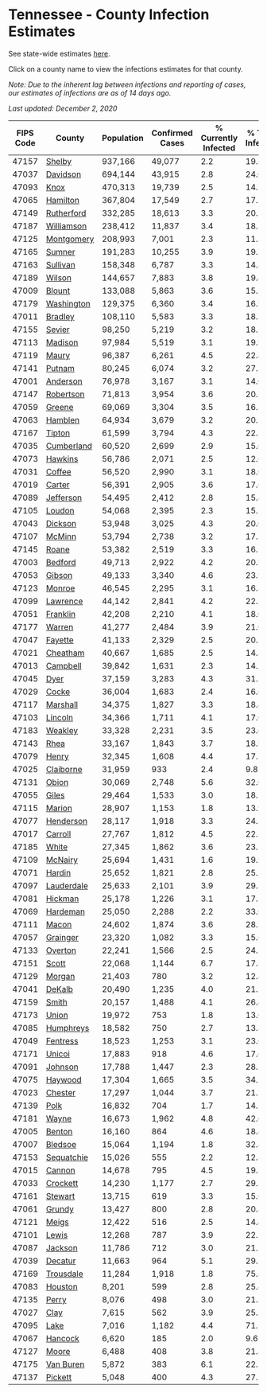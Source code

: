 # Tennessee - County Infection Estimates

See state-wide estimates [here](/infections/us-tn).

Click on a county name to view the infections estimates for that county.

*Note: Due to the inherent lag between infections and reporting of cases, our estimates of infections are as of 14 days ago.*

*Last updated: December 2, 2020*

|   FIPS Code |                   County |   Population |   Confirmed Cases |   % Currently Infected |   % Total Infected |
|-------------|--------------------------|--------------|-------------------|------------------------|--------------------|
|       47157 |         [Shelby](shelby) |      937,166 |            49,077 |                    2.2 |               19.7 |
|       47037 |     [Davidson](davidson) |      694,144 |            43,915 |                    2.8 |               24.0 |
|       47093 |             [Knox](knox) |      470,313 |            19,739 |                    2.5 |               14.7 |
|       47065 |     [Hamilton](hamilton) |      367,804 |            17,549 |                    2.7 |               17.1 |
|       47149 | [Rutherford](rutherford) |      332,285 |            18,613 |                    3.3 |               20.2 |
|       47187 | [Williamson](williamson) |      238,412 |            11,837 |                    3.4 |               18.1 |
|       47125 | [Montgomery](montgomery) |      208,993 |             7,001 |                    2.3 |               11.8 |
|       47165 |         [Sumner](sumner) |      191,283 |            10,255 |                    3.9 |               19.7 |
|       47163 |     [Sullivan](sullivan) |      158,348 |             6,787 |                    3.3 |               14.8 |
|       47189 |         [Wilson](wilson) |      144,657 |             7,883 |                    3.8 |               19.4 |
|       47009 |         [Blount](blount) |      133,088 |             5,863 |                    3.6 |               15.3 |
|       47179 | [Washington](washington) |      129,375 |             6,360 |                    3.4 |               16.9 |
|       47011 |       [Bradley](bradley) |      108,110 |             5,583 |                    3.3 |               18.1 |
|       47155 |         [Sevier](sevier) |       98,250 |             5,219 |                    3.2 |               18.7 |
|       47113 |       [Madison](madison) |       97,984 |             5,519 |                    3.1 |               19.9 |
|       47119 |           [Maury](maury) |       96,387 |             6,261 |                    4.5 |               22.4 |
|       47141 |         [Putnam](putnam) |       80,245 |             6,074 |                    3.2 |               27.3 |
|       47001 |     [Anderson](anderson) |       76,978 |             3,167 |                    3.1 |               14.0 |
|       47147 |   [Robertson](robertson) |       71,813 |             3,954 |                    3.6 |               20.2 |
|       47059 |         [Greene](greene) |       69,069 |             3,304 |                    3.5 |               16.3 |
|       47063 |       [Hamblen](hamblen) |       64,934 |             3,679 |                    3.2 |               20.1 |
|       47167 |         [Tipton](tipton) |       61,599 |             3,794 |                    4.3 |               22.3 |
|       47035 | [Cumberland](cumberland) |       60,520 |             2,699 |                    2.9 |               15.6 |
|       47073 |       [Hawkins](hawkins) |       56,786 |             2,071 |                    2.5 |               12.6 |
|       47031 |         [Coffee](coffee) |       56,520 |             2,990 |                    3.1 |               18.0 |
|       47019 |         [Carter](carter) |       56,391 |             2,905 |                    3.6 |               17.6 |
|       47089 |   [Jefferson](jefferson) |       54,495 |             2,412 |                    2.8 |               15.4 |
|       47105 |         [Loudon](loudon) |       54,068 |             2,395 |                    2.3 |               15.7 |
|       47043 |       [Dickson](dickson) |       53,948 |             3,025 |                    4.3 |               20.0 |
|       47107 |         [McMinn](mcminn) |       53,794 |             2,738 |                    3.2 |               17.2 |
|       47145 |           [Roane](roane) |       53,382 |             2,519 |                    3.3 |               16.1 |
|       47003 |       [Bedford](bedford) |       49,713 |             2,922 |                    4.2 |               20.9 |
|       47053 |         [Gibson](gibson) |       49,133 |             3,340 |                    4.6 |               23.9 |
|       47123 |         [Monroe](monroe) |       46,545 |             2,295 |                    3.1 |               16.8 |
|       47099 |     [Lawrence](lawrence) |       44,142 |             2,841 |                    4.2 |               22.1 |
|       47051 |     [Franklin](franklin) |       42,208 |             2,210 |                    4.1 |               18.0 |
|       47177 |         [Warren](warren) |       41,277 |             2,484 |                    3.9 |               21.0 |
|       47047 |       [Fayette](fayette) |       41,133 |             2,329 |                    2.5 |               20.3 |
|       47021 |     [Cheatham](cheatham) |       40,667 |             1,685 |                    2.5 |               14.8 |
|       47013 |     [Campbell](campbell) |       39,842 |             1,631 |                    2.3 |               14.1 |
|       47045 |             [Dyer](dyer) |       37,159 |             3,283 |                    4.3 |               31.3 |
|       47029 |           [Cocke](cocke) |       36,004 |             1,683 |                    2.4 |               16.6 |
|       47117 |     [Marshall](marshall) |       34,375 |             1,827 |                    3.3 |               18.4 |
|       47103 |       [Lincoln](lincoln) |       34,366 |             1,711 |                    4.1 |               17.0 |
|       47183 |       [Weakley](weakley) |       33,328 |             2,231 |                    3.5 |               23.6 |
|       47143 |             [Rhea](rhea) |       33,167 |             1,843 |                    3.7 |               18.9 |
|       47079 |           [Henry](henry) |       32,345 |             1,608 |                    4.4 |               17.3 |
|       47025 |   [Claiborne](claiborne) |       31,959 |               933 |                    2.4 |                9.8 |
|       47131 |           [Obion](obion) |       30,069 |             2,748 |                    5.6 |               32.0 |
|       47055 |           [Giles](giles) |       29,464 |             1,533 |                    3.0 |               18.1 |
|       47115 |         [Marion](marion) |       28,907 |             1,153 |                    1.8 |               13.9 |
|       47077 |   [Henderson](henderson) |       28,117 |             1,918 |                    3.3 |               24.3 |
|       47017 |       [Carroll](carroll) |       27,767 |             1,812 |                    4.5 |               22.7 |
|       47185 |           [White](white) |       27,345 |             1,862 |                    3.6 |               23.1 |
|       47109 |       [McNairy](mcnairy) |       25,694 |             1,431 |                    1.6 |               19.9 |
|       47071 |         [Hardin](hardin) |       25,652 |             1,821 |                    2.8 |               25.2 |
|       47097 | [Lauderdale](lauderdale) |       25,633 |             2,101 |                    3.9 |               29.3 |
|       47081 |       [Hickman](hickman) |       25,178 |             1,226 |                    3.1 |               17.1 |
|       47069 |     [Hardeman](hardeman) |       25,050 |             2,288 |                    2.2 |               33.6 |
|       47111 |           [Macon](macon) |       24,602 |             1,874 |                    3.6 |               28.5 |
|       47057 |     [Grainger](grainger) |       23,320 |             1,082 |                    3.3 |               15.6 |
|       47133 |       [Overton](overton) |       22,241 |             1,566 |                    2.5 |               24.7 |
|       47151 |           [Scott](scott) |       22,068 |             1,144 |                    6.7 |               17.8 |
|       47129 |         [Morgan](morgan) |       21,403 |               780 |                    3.2 |               12.4 |
|       47041 |         [DeKalb](dekalb) |       20,490 |             1,235 |                    4.0 |               21.1 |
|       47159 |           [Smith](smith) |       20,157 |             1,488 |                    4.1 |               26.4 |
|       47173 |           [Union](union) |       19,972 |               753 |                    1.8 |               13.0 |
|       47085 |   [Humphreys](humphreys) |       18,582 |               750 |                    2.7 |               13.8 |
|       47049 |     [Fentress](fentress) |       18,523 |             1,253 |                    3.1 |               23.0 |
|       47171 |         [Unicoi](unicoi) |       17,883 |               918 |                    4.6 |               17.6 |
|       47091 |       [Johnson](johnson) |       17,788 |             1,447 |                    2.3 |               28.5 |
|       47075 |       [Haywood](haywood) |       17,304 |             1,665 |                    3.5 |               34.7 |
|       47023 |       [Chester](chester) |       17,297 |             1,044 |                    3.7 |               21.7 |
|       47139 |             [Polk](polk) |       16,832 |               704 |                    1.7 |               14.7 |
|       47181 |           [Wayne](wayne) |       16,673 |             1,962 |                    4.8 |               42.0 |
|       47005 |         [Benton](benton) |       16,160 |               864 |                    4.6 |               18.4 |
|       47007 |       [Bledsoe](bledsoe) |       15,064 |             1,194 |                    1.8 |               32.4 |
|       47153 | [Sequatchie](sequatchie) |       15,026 |               555 |                    2.2 |               12.8 |
|       47015 |         [Cannon](cannon) |       14,678 |               795 |                    4.5 |               19.2 |
|       47033 |     [Crockett](crockett) |       14,230 |             1,177 |                    2.7 |               29.3 |
|       47161 |       [Stewart](stewart) |       13,715 |               619 |                    3.3 |               15.6 |
|       47061 |         [Grundy](grundy) |       13,427 |               800 |                    2.8 |               20.8 |
|       47121 |           [Meigs](meigs) |       12,422 |               516 |                    2.5 |               14.4 |
|       47101 |           [Lewis](lewis) |       12,268 |               787 |                    3.9 |               22.1 |
|       47087 |       [Jackson](jackson) |       11,786 |               712 |                    3.0 |               21.2 |
|       47039 |       [Decatur](decatur) |       11,663 |               964 |                    5.1 |               29.5 |
|       47169 |   [Trousdale](trousdale) |       11,284 |             1,918 |                    1.8 |               75.8 |
|       47083 |       [Houston](houston) |        8,201 |               599 |                    2.8 |               25.4 |
|       47135 |           [Perry](perry) |        8,076 |               498 |                    3.0 |               21.8 |
|       47027 |             [Clay](clay) |        7,615 |               562 |                    3.9 |               25.7 |
|       47095 |             [Lake](lake) |        7,016 |             1,182 |                    4.4 |               71.5 |
|       47067 |       [Hancock](hancock) |        6,620 |               185 |                    2.0 |                9.6 |
|       47127 |           [Moore](moore) |        6,488 |               408 |                    3.8 |               21.8 |
|       47175 |   [Van Buren](van-buren) |        5,872 |               383 |                    6.1 |               22.3 |
|       47137 |       [Pickett](pickett) |        5,048 |               400 |                    4.3 |               27.1 |